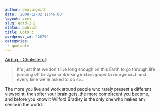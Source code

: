 ```yaml
---
author: dealingwith
date: '2008-12-02 11:46:00'
layout: post
slug: qotd-2-2
status: publish
title: QotD 2
wordpress_id: '2870'
categories:
 - quotable
---
```


[Airbag - Cholesterol][1]:

> It's just that we don't live long enough on this Earth to go through life
jumping off bridges or drinking instant grape beverage each and every time
we're asked to do so...

The more you live and work around people who rarely present a different
viewpoint, the softer your brain gets, the more complacent you become, and
before you know it Wilford Bradley is the only one who makes any sense in the
world.

   [1]: http://www.airbagindustries.com/archives/airbag/cholesterol.php

